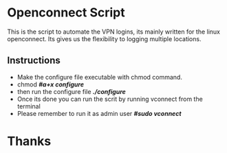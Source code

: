 # Openconnect Script
This is the script to automate the VPN logins, its mainly written for the linux openconnect. Its gives us the flexibility to logging multiple locations.

## Instructions
 * Make the configure file executable with chmod command.
 * chmod _**#a+x configure**_
 * then run the configure file _**./configure**_
 *  Once its done you can run the scrit by running vconnect from the terminal
 * Please remember to run it as admin user _**#sudo vconnect**_


# Thanks

